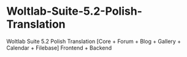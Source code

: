 # Woltlab-Suite-5.2-Polish-Translation
Woltlab Suite 5.2 Polish Translation [Core + Forum + Blog + Gallery + Calendar + Filebase] Frontend + Backend
